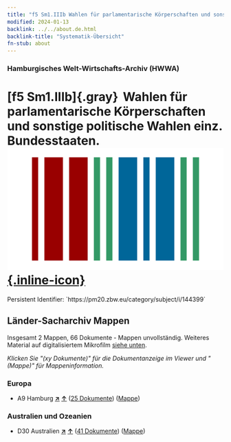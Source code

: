 ```yaml
---
title: "f5 Sm1.IIIb Wahlen für parlamentarische Körperschaften und sonstige politische Wahlen einz. Bundesstaaten."
modified: 2024-01-13
backlink: ../../about.de.html
backlink-title: "Systematik-Übersicht"
fn-stub: about
---
```


### Hamburgisches Welt-Wirtschafts-Archiv (HWWA)

# [f5 Sm1.IIIb]{.gray}&#8201; Wahlen für parlamentarische Körperschaften und sonstige politische Wahlen einz. Bundesstaaten. &#160; [![Wikidata](/images/Wikidata-logo.svg "Wikidata"){.inline-icon}](http://www.wikidata.org/entity/Q104699653)

<div class="hint">Persistent Identifier: `https://pm20.zbw.eu/category/subject/i/144399`</div>







## Länder-Sacharchiv Mappen






Insgesamt 2 Mappen, 66 Dokumente - Mappen unvollständig. Weiteres Material auf digitalisiertem Mikrofilm [siehe unten](#filmsections).

_Klicken Sie "(xy Dokumente)" für die Dokumentanzeige im Viewer und "(Mappe)" für Mappeninformation._




### Europa

- A9 Hamburg [**&nearr;**](../../../geo/i/140905/about.de.html "Hamburg (alle Mappen)") [**&uarr;**](../../../geo/about.de.html#A9 "Ländersystematik") (<a href="https://pm20.zbw.eu/iiifview/folder/sh/140905,144399" title="über: Hamburg : Wahlen für parlamentarische Körperschaften und sonstige politische Wahlen einz. Bundesstaaten." target="_blank">25 Dokumente</a>) ([Mappe](../../../../folder/sh/1409xx/140905/1443xx/144399/about.de.html))

### Australien und Ozeanien

- D30 Australien [**&nearr;**](../../../geo/i/141621/about.de.html "Australien (alle Mappen)") [**&uarr;**](../../../geo/about.de.html#D30 "Ländersystematik") (<a href="https://pm20.zbw.eu/iiifview/folder/sh/141621,144399" title="über: Australien : Wahlen für parlamentarische Körperschaften und sonstige politische Wahlen einz. Bundesstaaten." target="_blank">41 Dokumente</a>) ([Mappe](../../../../folder/sh/1416xx/141621/1443xx/144399/about.de.html))



<a id="filmsections" />













